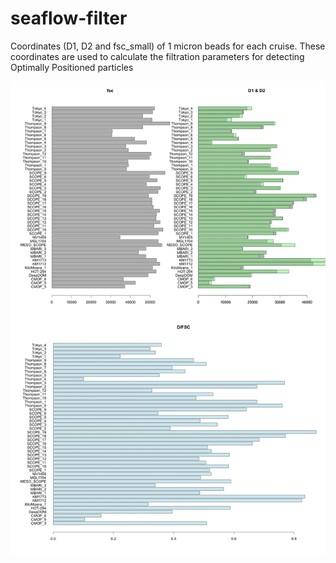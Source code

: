 # seaflow-filter

Coordinates (D1, D2 and fsc_small) of 1 micron beads  for each cruise. These coordinates are used to calculate the filtration parameters for detecting Optimally Positioned particles

![alt text](ALL-filterparams.png "Coordinates (D1, D2 and fsc_small) of 1 micron beads for each cruise")
